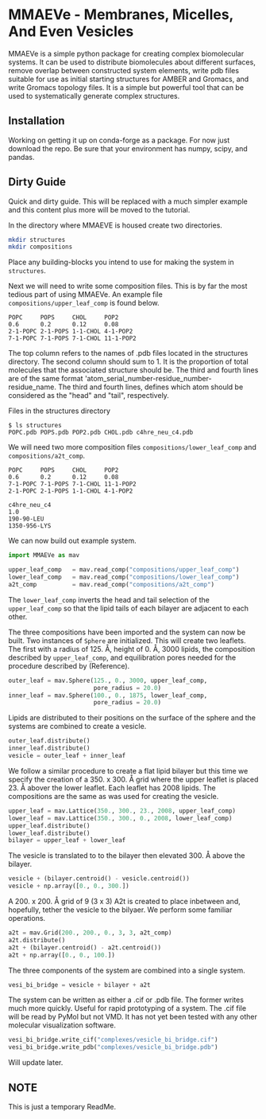 # MMAEVe - Membranes, Micelles, And Even Vesicles

MMAEVe is a simple python package for creating complex biomolecular systems. It can be used to distribute biomolecules about different surfaces, remove overlap between constructed system elements, write pdb files suitable for use as initial starting structures for AMBER and Gromacs, and write Gromacs topology files. It is a simple but powerful tool that can be used to systematically generate complex structures.

## Installation

Working on getting it up on conda-forge as a package. For now just download the repo. Be sure that your environment has numpy, scipy, and pandas.

## Dirty Guide

Quick and dirty guide. This will be replaced with a much simpler example and this content plus more will be moved to the tutorial.

In the directory where MMAEVE is housed create two directories.
```bash
mkdir structures
mkdir compositions
```
Place any building-blocks you intend to use for making the system in `structures`.

Next we will need to write some composition files. This is by far the most tedious part of using MMAEVe. An example file `compositions/upper_leaf_comp` is found below.

```
POPC     POPS     CHOL     POP2
0.6      0.2      0.12     0.08
2-1-POPC 2-1-POPS 1-1-CHOL 4-1-POP2
7-1-POPC 7-1-POPS 7-1-CHOL 11-1-POP2
```

The top column refers to the names of .pdb files located in the structures directory. The second column should sum to 1. It is the proportion of total molecules that the associated structure should be. The third and fourth lines are of the same format 'atom\_serial\_number-residue\_number-residue\_name. The third and fourth lines, defines which atom should be considered as the "head" and "tail", respectively.

Files in the structures directory
```
$ ls structures
POPC.pdb POPS.pdb POP2.pdb CHOL.pdb c4hre_neu_c4.pdb
```

We will need two more composition files `compositions/lower_leaf_comp` and `compositions/a2t_comp`.

```
POPC     POPS     CHOL     POP2
0.6      0.2      0.12     0.08
7-1-POPC 7-1-POPS 7-1-CHOL 11-1-POP2
2-1-POPC 2-1-POPS 1-1-CHOL 4-1-POP2
```

```
c4hre_neu_c4
1.0
190-90-LEU
1350-956-LYS
```

We can now build out example system.

```python
import MMAEVe as mav

upper_leaf_comp   = mav.read_comp("compositions/upper_leaf_comp")
lower_leaf_comp   = mav.read_comp("compositions/lower_leaf_comp")
a2t_comp          = mav.read_comp("compositions/a2t_comp")
```
The `lower_leaf_comp` inverts the head and tail selection of the `upper_leaf_comp` so that the lipid tails of each bilayer are adjacent to each other.

The three compositions have been imported and the system can now be built. Two instances of `Sphere` are initialized. This will create two leaflets. The first with a radius of 125. Å, height of 0. Å, 3000 lipids, the composition described by `upper_leaf_comp`, and equilibration pores needed for the procedure described by (Reference).

```python
outer_leaf = mav.Sphere(125., 0., 3000, upper_leaf_comp,
                        pore_radius = 20.0)
inner_leaf = mav.Sphere(100., 0., 1875, lower_leaf_comp,
                        pore_radius = 20.0)
```

Lipids are distributed to their positions on the surface of the sphere and the systems are combined to create a vesicle.
```python
outer_leaf.distribute()
inner_leaf.distribute()
vesicle = outer_leaf + inner_leaf
```

We follow a similar procedure to create a flat lipid bilayer but this time we specify the creation of a 350. x 300. Å grid where the upper leaflet is placed 23. Å abover the lower leaflet. Each leaflet has 2008 lipids. The compositions are the same as was used for creating the vesicle.
```python
upper_leaf = mav.Lattice(350., 300., 23., 2008, upper_leaf_comp)
lower_leaf = mav.Lattice(350., 300., 0., 2008, lower_leaf_comp)
upper_leaf.distribute()
lower_leaf.distribute()
bilayer = upper_leaf + lower_leaf
```

The vesicle is translated to to the bilayer then elevated 300. Å above the bilayer.
```python
vesicle + (bilayer.centroid() - vesicle.centroid())
vesicle + np.array([0., 0., 300.])
```

A 200. x 200. Å grid of 9 (3 x 3) A2t is created to place inbetween and, hopefully, tether the vesicle to the bilyaer. We perform some familiar operations.
``` python
a2t = mav.Grid(200., 200., 0., 3, 3, a2t_comp)
a2t.distribute()
a2t + (bilayer.centroid() - a2t.centroid())
a2t + np.array([0., 0., 100.])
```

The three components of the system are combined into a single system.
``` python
vesi_bi_bridge = vesicle + bilayer + a2t
```

The system can be written as either a .cif or .pdb file. The former writes much more quickly. Useful for rapid prototyping of a system. The .cif file will be read by PyMol but not VMD. It has not yet been tested with any other molecular visualization software.
```python
vesi_bi_bridge.write_cif("complexes/vesicle_bi_bridge.cif")
vesi_bi_bridge.write_pdb("complexes/vesicle_bi_bridge.pdb")
```

Will update later. 

## NOTE

This is just a temporary ReadMe.



